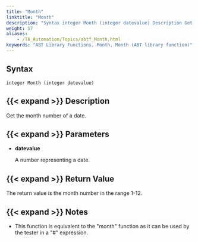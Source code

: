 ```yaml
--- 
title: "Month"
linktitle: "Month"
description: "Syntax integer Month (integer datevalue) Description Get the month number of a date. Parameters datevalue A number representing a date. Return Value The return value is the month number in the range ..."
weight: 57
aliases: 
    - /TA_Automation/Topics/abtf_Month.html
keywords: "ABT Library Functions, Month, Month (ABT library function)"
---
```


## Syntax

`integer Month (integer datevalue)`

## {{< expand >}} Description

Get the month number of a date.

## {{< expand >}} Parameters

-   **datevalue**

    A number representing a date.


## {{< expand >}} Return Value

The return value is the month number in the range 1-12.

## {{< expand >}} Notes

-   This function is equivalent to the "month" function as it can be used by the tester in a "\#" expression.




